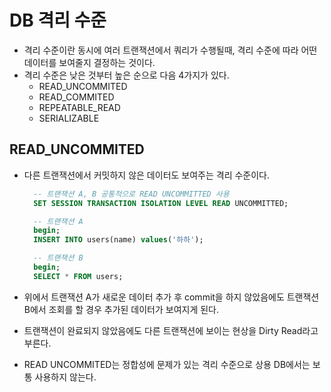 # DB 격리 수준

- 격리 수준이란 동시에 여러 트랜잭션에서 쿼리가 수행될때, 격리 수준에 따라 어떤 데이터를 보여줄지 결정하는 것이다.
- 격리 수준은 낮은 것부터 높은 순으로 다음 4가지가 있다.
  - READ_UNCOMMITED
  - READ_COMMITED
  - REPEATABLE_READ
  - SERIALIZABLE

## READ_UNCOMMITED

- 다른 트랜잭션에서 커밋하지 않은 데이터도 보여주는 격리 수준이다.

  ```sql
    -- 트랜잭션 A, B 공통적으로 READ UNCOMMITTED 사용
    SET SESSION TRANSACTION ISOLATION LEVEL READ UNCOMMITTED;

    -- 트랜잭션 A
    begin;
    INSERT INTO users(name) values('하하');

    -- 트랜잭션 B
    begin;
    SELECT * FROM users;
  ```

- 위에서 트랜잭션 A가 새로운 데이터 추가 후 commit을 하지 않았음에도 트랜잭션 B에서 조회를 할 경우 추가된 데이터가 보여지게 된다.
- 트랜잭션이 완료되지 않았음에도 다른 트랜잭션에 보이는 현상을 Dirty Read라고 부른다.
- READ UNCOMMITED는 정합성에 문제가 있는 격리 수준으로 상용 DB에서는 보통 사용하지 않는다.
